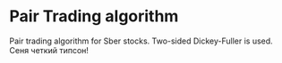 # Pair Trading algorithm 
Pair trading algorithm for Sber stocks.
Two-sided Dickey-Fuller is used.
Сеня четкий типсон!
